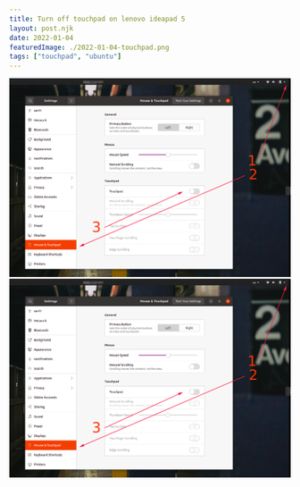 ```yaml
---
title: Turn off touchpad on lenovo ideapad 5
layout: post.njk
date: 2022-01-04
featuredImage: ./2022-01-04-touchpad.png
tags: ["touchpad", "ubuntu"]
---
```


![hello](./2022-01-04-touchpad.png)
![hello](./2022-01-04-touchpad.png)
